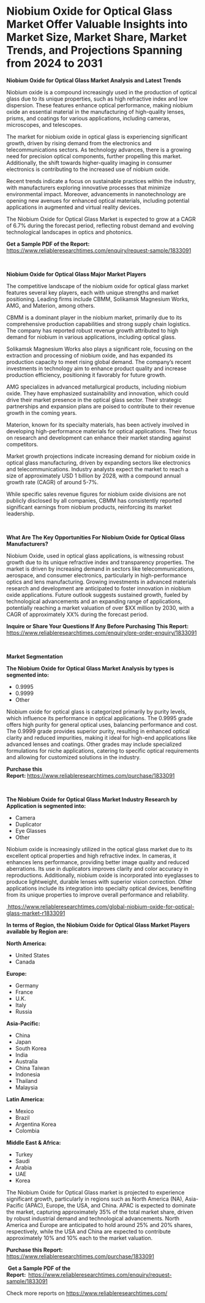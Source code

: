 <p><h1>Niobium Oxide for Optical Glass Market Offer Valuable Insights into Market Size, Market Share, Market Trends, and Projections Spanning from 2024 to 2031</h1></p><p><strong>Niobium Oxide for Optical Glass Market Analysis and Latest Trends</strong></p>
<p><p>Niobium oxide is a compound increasingly used in the production of optical glass due to its unique properties, such as high refractive index and low dispersion. These features enhance optical performance, making niobium oxide an essential material in the manufacturing of high-quality lenses, prisms, and coatings for various applications, including cameras, microscopes, and telescopes.</p><p>The market for niobium oxide in optical glass is experiencing significant growth, driven by rising demand from the electronics and telecommunications sectors. As technology advances, there is a growing need for precision optical components, further propelling this market. Additionally, the shift towards higher-quality imaging in consumer electronics is contributing to the increased use of niobium oxide.</p><p>Recent trends indicate a focus on sustainable practices within the industry, with manufacturers exploring innovative processes that minimize environmental impact. Moreover, advancements in nanotechnology are opening new avenues for enhanced optical materials, including potential applications in augmented and virtual reality devices.</p><p>The Niobium Oxide for Optical Glass Market is expected to grow at a CAGR of 6.7% during the forecast period, reflecting robust demand and evolving technological landscapes in optics and photonics.</p></p>
<p><strong>Get a Sample PDF of the Report:&nbsp;</strong> <a href="https://www.reliableresearchtimes.com/enquiry/request-sample/1833091?utm_campaign=2006&utm_medium=2&utm_source=Github&utm_content=ia&utm_term=01012025&utm_id=niobium-oxide-for-optical-glass">https://www.reliableresearchtimes.com/enquiry/request-sample/1833091</a></p>
<p>&nbsp;</p>
<p><strong>Niobium Oxide for Optical Glass Major Market Players</strong></p>
<p><p>The competitive landscape of the niobium oxide for optical glass market features several key players, each with unique strengths and market positioning. Leading firms include CBMM, Solikamsk Magnesium Works, AMG, and Materion, among others. </p><p>CBMM is a dominant player in the niobium market, primarily due to its comprehensive production capabilities and strong supply chain logistics. The company has reported robust revenue growth attributed to high demand for niobium in various applications, including optical glass. </p><p>Solikamsk Magnesium Works also plays a significant role, focusing on the extraction and processing of niobium oxide, and has expanded its production capacity to meet rising global demand. The company’s recent investments in technology aim to enhance product quality and increase production efficiency, positioning it favorably for future growth.</p><p>AMG specializes in advanced metallurgical products, including niobium oxide. They have emphasized sustainability and innovation, which could drive their market presence in the optical glass sector. Their strategic partnerships and expansion plans are poised to contribute to their revenue growth in the coming years.</p><p>Materion, known for its specialty materials, has been actively involved in developing high-performance materials for optical applications. Their focus on research and development can enhance their market standing against competitors.</p><p>Market growth projections indicate increasing demand for niobium oxide in optical glass manufacturing, driven by expanding sectors like electronics and telecommunications. Industry analysts expect the market to reach a size of approximately USD 1 billion by 2028, with a compound annual growth rate (CAGR) of around 5-7%.</p><p>While specific sales revenue figures for niobium oxide divisions are not publicly disclosed by all companies, CBMM has consistently reported significant earnings from niobium products, reinforcing its market leadership.</p></p>
<p>&nbsp;</p>
<p><strong>What Are The Key Opportunities For Niobium Oxide for Optical Glass Manufacturers?</strong></p>
<p><p>Niobium Oxide, used in optical glass applications, is witnessing robust growth due to its unique refractive index and transparency properties. The market is driven by increasing demand in sectors like telecommunications, aerospace, and consumer electronics, particularly in high-performance optics and lens manufacturing. Growing investments in advanced materials research and development are anticipated to foster innovation in niobium oxide applications. Future outlook suggests sustained growth, fueled by technological advancements and an expanding range of applications, potentially reaching a market valuation of over $XX million by 2030, with a CAGR of approximately XX% during the forecast period.</p></p>
<p><strong>Inquire or Share Your Questions If Any Before Purchasing This Report:</strong> <a href="https://www.reliableresearchtimes.com/enquiry/pre-order-enquiry/1833091?utm_campaign=2006&utm_medium=2&utm_source=Github&utm_content=ia&utm_term=01012025&utm_id=niobium-oxide-for-optical-glass">https://www.reliableresearchtimes.com/enquiry/pre-order-enquiry/1833091</a></p>
<p>&nbsp;</p>
<p><strong>Market Segmentation</strong></p>
<p><strong>The Niobium Oxide for Optical Glass Market Analysis by types is segmented into:</strong></p>
<p><ul><li>0.9995</li><li>0.9999</li><li>Other</li></ul></p>
<p><p>Niobium oxide for optical glass is categorized primarily by purity levels, which influence its performance in optical applications. The 0.9995 grade offers high purity for general optical uses, balancing performance and cost. The 0.9999 grade provides superior purity, resulting in enhanced optical clarity and reduced impurities, making it ideal for high-end applications like advanced lenses and coatings. Other grades may include specialized formulations for niche applications, catering to specific optical requirements and allowing for customized solutions in the industry.</p></p>
<p><strong>Purchase this Report:&nbsp;</strong><a href="https://www.reliableresearchtimes.com/purchase/1833091?utm_campaign=2006&utm_medium=2&utm_source=Github&utm_content=ia&utm_term=01012025&utm_id=niobium-oxide-for-optical-glass">https://www.reliableresearchtimes.com/purchase/1833091</a></p>
<p>&nbsp;</p>
<p><strong>The Niobium Oxide for Optical Glass Market Industry Research by Application is segmented into:</strong></p>
<p><ul><li>Camera</li><li>Duplicator</li><li>Eye Glasses</li><li>Other</li></ul></p>
<p><p>Niobium oxide is increasingly utilized in the optical glass market due to its excellent optical properties and high refractive index. In cameras, it enhances lens performance, providing better image quality and reduced aberrations. Its use in duplicators improves clarity and color accuracy in reproductions. Additionally, niobium oxide is incorporated into eyeglasses to produce lightweight, durable lenses with superior vision correction. Other applications include its integration into specialty optical devices, benefiting from its unique properties to improve overall performance and reliability.</p></p>
<p><a href="https://www.reliableresearchtimes.com/global-niobium-oxide-for-optical-glass-market-r1833091?utm_campaign=2006&utm_medium=2&utm_source=Github&utm_content=ia&utm_term=01012025&utm_id=niobium-oxide-for-optical-glass">&nbsp;https://www.reliableresearchtimes.com/global-niobium-oxide-for-optical-glass-market-r1833091</a></p>
<p><strong>In terms of Region, the Niobium Oxide for Optical Glass Market Players available by Region are:</strong></p>
<p>
    <p> <strong> North America: </strong>
        <ul>
            <li>United States</li>
            <li>Canada</li>
        </ul>
        </p> 
    <p> <strong> Europe: </strong>
        <ul>
            <li>Germany</li>
            <li>France</li>
            <li>U.K.</li>
            <li>Italy</li>
            <li>Russia</li>
        </ul>
        </p> 
    <p> <strong> Asia-Pacific: </strong>
        <ul>
            <li>China</li>
            <li>Japan</li>
            <li>South Korea</li>
            <li>India</li>
            <li>Australia</li>
            <li>China Taiwan</li>
            <li>Indonesia</li>
            <li>Thailand</li>
            <li>Malaysia</li>
        </ul>
        </p> 
    <p> <strong> Latin America: </strong>
        <ul>
            <li>Mexico</li>
            <li>Brazil</li>
            <li>Argentina Korea</li>
            <li>Colombia</li>
        </ul>
        </p> 
    <p> <strong> Middle East & Africa: </strong>
        <ul>
            <li>Turkey</li>
            <li>Saudi</li>
            <li>Arabia</li>
            <li>UAE</li>
            <li>Korea</li>
        </ul>
    </p>
    </p>
<p><p>The Niobium Oxide for Optical Glass market is projected to experience significant growth, particularly in regions such as North America (NA), Asia-Pacific (APAC), Europe, the USA, and China. APAC is expected to dominate the market, capturing approximately 35% of the total market share, driven by robust industrial demand and technological advancements. North America and Europe are anticipated to hold around 25% and 20% shares, respectively, while the USA and China are expected to contribute approximately 10% and 10% each to the market valuation.</p></p>
<p><strong>Purchase this Report: </strong><a href="https://www.reliableresearchtimes.com/purchase/1833091?utm_campaign=2006&utm_medium=2&utm_source=Github&utm_content=ia&utm_term=01012025&utm_id=niobium-oxide-for-optical-glass">https://www.reliableresearchtimes.com/purchase/1833091</a></p>
<p>&nbsp;<strong>Get a Sample PDF of the Report:&nbsp;&nbsp;</strong><a href="https://www.reliableresearchtimes.com/enquiry/request-sample/1833091?utm_campaign=2006&utm_medium=2&utm_source=Github&utm_content=ia&utm_term=01012025&utm_id=niobium-oxide-for-optical-glass">https://www.reliableresearchtimes.com/enquiry/request-sample/1833091</a></p>
<p><strong></strong></p>
<p>Check more reports on <a href="https://www.reliableresearchtimes.com/?utm_campaign=2006&utm_medium=2&utm_source=Github&utm_content=ia&utm_term=01012025&utm_id=niobium-oxide-for-optical-glass">https://www.reliableresearchtimes.com/</a></p>